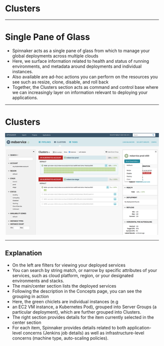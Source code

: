 # Clusters
---

# Single Pane of Glass
 * Spinnaker acts as a single pane of glass from which to manage your global deployments across multiple clouds
 * Here, we surface information related to health and status of running environments, and metadata around deployments and individual instances.
 * Also available are ad-hoc actions you can perform on the resources you see such as resize, clone, disable, and roll back
 * Together, the Clusters section acts as command and control base where we can increasingly layer on information relevant to deploying your applications.


---

# Clusters
![](../../assets/images/spinnaker/3rd-party/clusters.png)

---
## Explanation

 * On the left are filters for viewing your deployed services
 * You can search by string match, or narrow by specific attributes of your services, such as cloud platform, region, or your designated environments and stacks.
 * The main/center section lists the deployed services
 * Following the description in the Concepts page, you can see the grouping in action
 * Here, the green chiclets are individual instances (e.g
 * an EC2 VM instance, a Kubernetes Pod), grouped into Server Groups (a particular deployment), which are further grouped into Clusters.
 * The right section provides details for the item currently selected in the center section
 * For each item, Spinnaker provides details related to both application-level concerns (Jenkins job details) as well as infrastructure-level concerns (machine type, auto-scaling policies).
